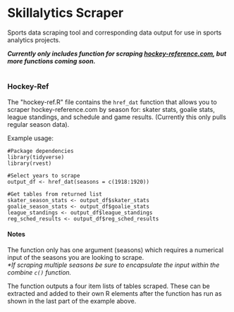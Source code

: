 # Skillalytics Scraper
Sports data scraping tool and corresponding data output for use in sports analytics projects.

<b><i>Currently only includes function for scraping <a href="https://www.hockey-reference.com/">hockey-reference.com</a>, but more functions coming soon.</i></b>

# 

<h3>Hockey-Ref</h3>
<p>The "hockey-ref.R" file contains the <code>href_dat</code> function that allows you to scraper hockey-reference.com by season for: skater stats, goalie stats, league standings, and schedule and game results. (Currently this only pulls regular season data).</p>

<p>Example usage:</p>

```
#Package dependencies
library(tidyverse)
library(rvest)

#Select years to scrape
output_df <- href_dat(seasons = c(1918:1920))

#Get tables from returned list
skater_season_stats <- output_df$skater_stats
goalie_season_stats <- output_df$goalie_stats
league_standings <- output_df$league_standings
reg_sched_results <- output_df$reg_sched_results
```

<h4>Notes</h4>
<p>The function only has one argument (seasons) which requires a numerical input of the seasons you are looking to scrape.
<br><i>*If scraping multiple seasons be sure to encapsulate the input within the combine <code>c()</code> function.</i></p>
<p>The function outputs a four item lists of tables scraped. These can be extracted and added to their own R elements after the function has run as shown in the last part of the example above.</p>
